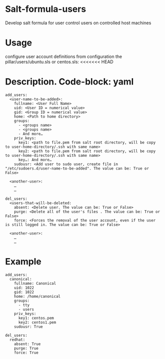 # Salt-formula-users
Develop salt formula for user control users on controlled host machines

Usage
=======
configure user account definitions from configuration the pillar/users/ubuntu.sls or centos.sls:
<<<<<<< HEAD

Description. Code-block: yaml
================
```
add_users:
  <user-name-to-be-added>:
    fullname: <User Full Name>
    uid: <User ID = numerical value>
    gid: <Group ID = numerical value>
    home: <Path to home directory>
    groups:
      - <groups name>
      - <groups name>
      - And more…
    priv_keys:
      key1: <path to file.pem from salt root directory, will be copy to user-home-directory/.ssh with same name>
      key2: <path to file.pem from salt root directory, will be copy to user-home-directory/.ssh with same name>
      key…: And more…
    sudousr: <Add user to sudo user, create file in "/etc/sudoers.d/user-name-to-be-added". The value can be: True or False>

  <another-user>:
    …
    …

del_users:
  <users-that-will-be-deleted:
    absent: <Delete user. The value can be: True or False>
    purge: <Delete all of the user's files . The value can be: True or False>
    force: <Forces the removal of the user account, even if the user is still logged in. The value can be: True or False>

  <another-user>:
    …
    …
```

Example
=======
```
add_users:
  canonical:
    fullname: Canonical
    uid: 1022
    gid: 1022
    home: /home/canonical
    groups:
      - tty
      - users
    priv_keys:
      key1: centos.pem
      key2: centos1.pem
    sudousr: True

del_users:
  redhat:
    absent: True
    purge: True
    force: True
```
